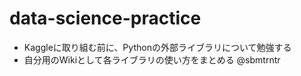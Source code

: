 # data-science-practice
- Kaggleに取り組む前に、Pythonの外部ライブラリについて勉強する
- 自分用のWikiとして各ライブラリの使い方をまとめる
@sbmtrntr
